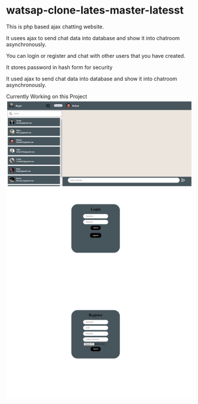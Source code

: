 # watsap-clone-lates-master-latesst

This is php based ajax chatting website.

It usees ajax to send chat data into database and show it into chatroom asynchronously.

You can login or register and chat with other users that you have created.

It stores password in hash form for security 

It used ajax to send chat data into database and show it into chatroom asynchronously.

Currently Working on this Project
<img src="githubimg/main ui.png"  >
<img src="githubimg/login.png"  >
<img src="githubimg/register.png"  >
